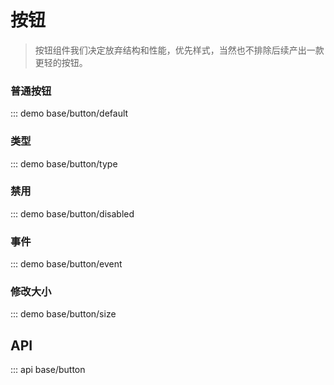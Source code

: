 # 按钮

> 按钮组件我们决定放弃结构和性能，优先样式，当然也不排除后续产出一款更轻的按钮。

### 普通按钮

::: demo base/button/default

### 类型

::: demo base/button/type

### 禁用

::: demo base/button/disabled

### 事件

::: demo base/button/event

### 修改大小

::: demo base/button/size

## API

::: api base/button
